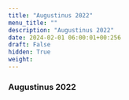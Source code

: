 ```yaml
---
title: "Augustinus 2022"
menu_title: ""
description: "Augustinus 2022"
date: 2024-02-01 06:00:01+00:256
draft: False
hidden: True
weight:
---
```

### Augustinus 2022


